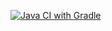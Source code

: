 [![Java CI with Gradle](https://github.com/gautham18113/ot_java/actions/workflows/gradle.yml/badge.svg?branch=main&event=push)](https://github.com/gautham18113/ot_java/actions/workflows/gradle.yml)
